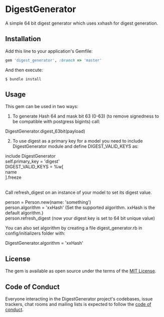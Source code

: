 # DigestGenerator

A simple 64 bit digest generator which uses xxhash for digest generation.

## Installation

Add this line to your application's Gemfile:

```ruby
gem 'digest_generator', :branch => 'master' 
```

And then execute:

    $ bundle install


## Usage

This gem can be used in two ways:

1. To generate Hash 64 and mask bit 63 (0-63) (to remove signedness to be compatible with postgress bigints) call: <br/>

DigestGenerator.digest_63bit(payload) <br/>

2. To use digest as a primary key for a model you need to include DigestGenerator module and define DIGEST_VALID_KEYS as: <br/>

include DigestGenerator <br/>
self.primary_key = 'digest' <br/>
DIGEST_VALID_KEYS = %w[ <br/>
    name <br/>
  ].freeze <br/>

<br/>
Call refresh_digest on an instance of your model to set its digest value. <br/>

person = Person.new(name: 'something') <br/>
person.algorithm = 'xxHash'  (Set the supported algorithm. xxHash is the default algorithm.)<br/>
person.refresh_digest  (now your digest key is set to 64 bit unique value)  <br/>

You can also set algorithm by creating a file digest_generator.rb in config/initializers folder with: <br/>

DigestGenerator.algorithm = 'xxHash'

## License

The gem is available as open source under the terms of the [MIT License](https://opensource.org/licenses/MIT).

## Code of Conduct

Everyone interacting in the DigestGenerator project's codebases, issue trackers, chat rooms and mailing lists is expected to follow the [code of conduct](https://github.com/[USERNAME]/digest_generator/blob/master/CODE_OF_CONDUCT.md).
